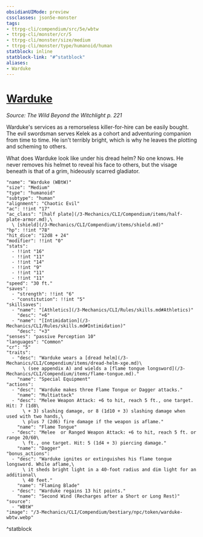 ```yaml
---
obsidianUIMode: preview
cssclasses: json5e-monster
tags:
- ttrpg-cli/compendium/src/5e/wbtw
- ttrpg-cli/monster/cr/5
- ttrpg-cli/monster/size/medium
- ttrpg-cli/monster/type/humanoid/human
statblock: inline
statblock-link: "#^statblock"
aliases:
- Warduke
---
```

# [Warduke](3-Mechanics\CLI\Compendium\bestiary\npc/warduke-wbtw.md)
*Source: The Wild Beyond the Witchlight p. 221*  

Warduke's services as a remorseless killer-for-hire can be easily bought. The evil swordsman serves Kelek as a cohort and adventuring companion from time to time. He isn't terribly bright, which is why he leaves the plotting and scheming to others.

What does Warduke look like under his dread helm? No one knows. He never removes his helmet to reveal his face to others, but the visage beneath is that of a grim, hideously scarred gladiator.

```statblock
"name": "Warduke (WBtW)"
"size": "Medium"
"type": "humanoid"
"subtype": "human"
"alignment": "Chaotic Evil"
"ac": !!int "17"
"ac_class": "[half plate](/3-Mechanics/CLI/Compendium/items/half-plate-armor.md),\
  \ [shield](/3-Mechanics/CLI/Compendium/items/shield.md)"
"hp": !!int "78"
"hit_dice": "12d8 + 24"
"modifier": !!int "0"
"stats":
  - !!int "16"
  - !!int "11"
  - !!int "14"
  - !!int "9"
  - !!int "11"
  - !!int "11"
"speed": "30 ft."
"saves":
  - "strength": !!int "6"
  - "constitution": !!int "5"
"skillsaves":
  - "name": "[Athletics](/3-Mechanics/CLI/Rules/skills.md#Athletics)"
    "desc": "+6"
  - "name": "[Intimidation](/3-Mechanics/CLI/Rules/skills.md#Intimidation)"
    "desc": "+3"
"senses": "passive Perception 10"
"languages": "Common"
"cr": "5"
"traits":
  - "desc": "Warduke wears a [dread helm](/3-Mechanics/CLI/Compendium/items/dread-helm-xge.md)\
      \ (see appendix A) and wields a [flame tongue longsword](/3-Mechanics/CLI/Compendium/items/flame-tongue.md)."
    "name": "Special Equipment"
"actions":
  - "desc": "Warduke makes three Flame Tongue or Dagger attacks."
    "name": "Multiattack"
  - "desc": "Melee Weapon Attack: +6 to hit, reach 5 ft., one target. Hit: 7 (1d8\
      \ + 3) slashing damage, or 8 (1d10 + 3) slashing damage when used with two hands,\
      \ plus 7 (2d6) fire damage if the weapon is aflame."
    "name": "Flame Tongue"
  - "desc": "Melee  or Ranged Weapon Attack: +6 to hit, reach 5 ft. or range 20/60\
      \ ft., one target. Hit: 5 (1d4 + 3) piercing damage."
    "name": "Dagger"
"bonus_actions":
  - "desc": "Warduke ignites or extinguishes his flame tongue longsword. While aflame,\
      \ it sheds bright light in a 40-foot radius and dim light for an additional\
      \ 40 feet."
    "name": "Flaming Blade"
  - "desc": "Warduke regains 13 hit points."
    "name": "Second Wind (Recharges after a Short or Long Rest)"
"source":
  - "WBtW"
"image": "/3-Mechanics/CLI/Compendium/bestiary/npc/token/warduke-wbtw.webp"
```
^statblock